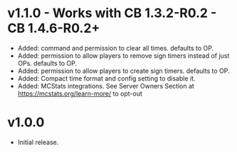 # v1.1.0 - Works with CB 1.3.2-R0.2 - CB 1.4.6-R0.2+
- Added: command and permission to clear all times. defaults to OP.
- Added: permission to allow players to remove sign timers instead of just OPs. defaults to OP.
- Added: permission to allow players to create sign timers. defaults to OP.
- Added: Compact time format and config setting to disable it.
- Added: MCStats integrations. See Server Owners Section at https://mcstats.org/learn-more/ to opt-out
 
# v1.0.0
- Initial release.